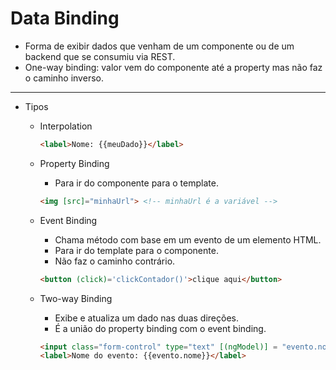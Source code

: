 # Data Binding

- Forma de exibir dados que venham de um componente ou de um backend que se consumiu via REST.
- One-way binding: valor vem do componente até a property mas não faz o caminho inverso.

- - - 

- Tipos
    
    - Interpolation
        ~~~html
        <label>Nome: {{meuDado}}</label>
        ~~~

    - Property Binding
        - Para ir do componente para o template.
        ~~~html
        <img [src]="minhaUrl"> <!-- minhaUrl é a variável -->
        ~~~

    - Event Binding
        - Chama método com base em um evento de um elemento HTML.
        - Para ir do template para o componente.
        - Não faz o caminho contrário.
        ~~~html
        <button (click)='clickContador()'>clique aqui</button>
        ~~~

    - Two-way Binding
        - Exibe e atualiza um dado nas duas direções.
        - É a união do property binding com o event binding.
        ~~~html
        <input class="form-control" type="text" [(ngModel)] = "evento.nome" /> <!-- ngModel = diretiva, [()] = notação "banana numa caixa" -->
        <label>Nome do evento: {{evento.nome}}</label>
        ~~~
